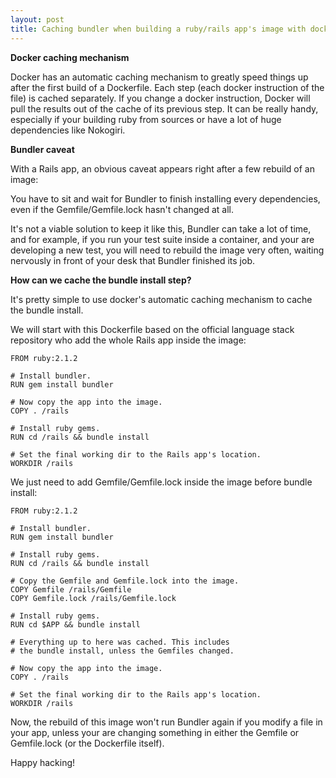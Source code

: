```yaml
---
layout: post
title: Caching bundler when building a ruby/rails app's image with docker
---
```


**Docker caching mechanism**

Docker has an automatic caching mechanism to greatly speed things up after the 
first build of a Dockerfile. Each step (each docker instruction of the file) is
cached separately. If you change a docker instruction, Docker will pull the
results out of the cache of its previous step. It can be really handy,
especially if your building ruby from sources or have a lot of huge dependencies
like Nokogiri.

**Bundler caveat**

With a Rails app, an obvious caveat appears right after a few rebuild of an image: 

You have to sit and wait for Bundler to finish installing every dependencies,
even if the Gemfile/Gemfile.lock hasn't changed at all.

It's not a viable solution to keep it like this, Bundler can take a lot of
time, and for example, if you run your test suite inside a container, and your
are developing a new test, you will need to rebuild the image very often,
waiting nervously in front of your desk that Bundler finished its job.

**How can we cache the bundle install step?**

It's pretty simple to use docker's automatic caching mechanism to cache the
bundle install.

We will start with this Dockerfile based on the official language stack
repository who add the whole Rails app inside the image:

```
FROM ruby:2.1.2

# Install bundler.
RUN gem install bundler
 
# Now copy the app into the image.
COPY . /rails
 
# Install ruby gems.
RUN cd /rails && bundle install

# Set the final working dir to the Rails app's location.
WORKDIR /rails
```

We just need to add Gemfile/Gemfile.lock inside the image before bundle install:

```
FROM ruby:2.1.2

# Install bundler.
RUN gem install bundler

# Install ruby gems.
RUN cd /rails && bundle install

# Copy the Gemfile and Gemfile.lock into the image.
COPY Gemfile /rails/Gemfile
COPY Gemfile.lock /rails/Gemfile.lock

# Install ruby gems.
RUN cd $APP && bundle install

# Everything up to here was cached. This includes
# the bundle install, unless the Gemfiles changed.

# Now copy the app into the image.
COPY . /rails

# Set the final working dir to the Rails app's location.
WORKDIR /rails
```

Now, the rebuild of this image won't run Bundler again if you modify a file in
your app, unless your are changing something in either the Gemfile or
Gemfile.lock (or the Dockerfile itself).

Happy hacking!